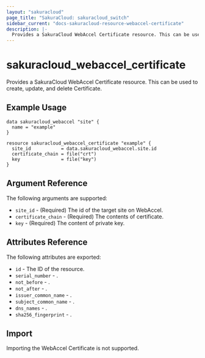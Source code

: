 ```yaml
---
layout: "sakuracloud"
page_title: "SakuraCloud: sakuracloud_switch"
sidebar_current: "docs-sakuracloud-resource-webaccel-certificate"
description: |-
  Provides a SakuraCloud WebAccel Certificate resource. This can be used to create, update, and delete Certificate.
---
```


# sakuracloud\_webaccel\_certificate

Provides a SakuraCloud WebAccel Certificate resource. This can be used to create, update, and delete Certificate.

## Example Usage

```hcl
data sakuracloud_webaccel "site" {
  name = "example"
}

resource sakuracloud_webaccel_certificate "example" {
  site_id           = data.sakuracloud_webaccel.site.id
  certificate_chain = file("crt")
  key               = file("key")
}
```

## Argument Reference

The following arguments are supported:

* `site_id` - (Required) The id of the target site on WebAccel.
* `certificate_chain` - (Required) The contents of certificate.
* `key` - (Required) The content of private key.

## Attributes Reference

The following attributes are exported:

* `id` - The ID of the resource.
* `serial_number` - .
* `not_before` - .
* `not_after` - .
* `issuer_common_name` - .
* `subject_common_name` - .
* `dns_names` - .
* `sha256_fingerprint` - .

## Import

Importing the WebAccel Certificate is not supported.
